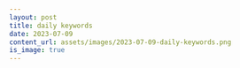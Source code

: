 ```yaml
---
layout: post
title: daily keywords
date: 2023-07-09
content_url: assets/images/2023-07-09-daily-keywords.png
is_image: true
---
```

